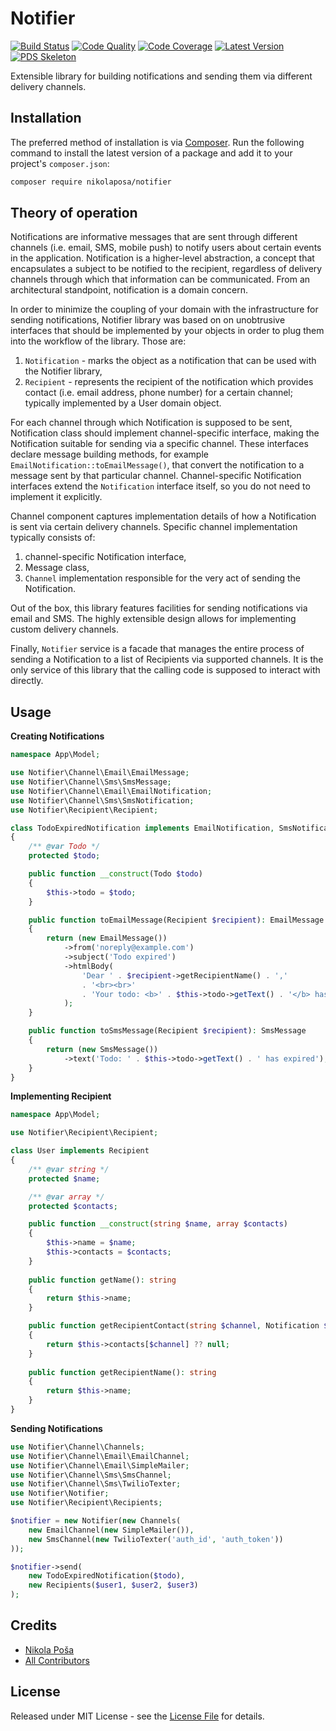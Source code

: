 # Notifier

[![Build Status][ico-build]][link-build]
[![Code Quality][ico-code-quality]][link-code-quality]
[![Code Coverage][ico-code-coverage]][link-code-coverage]
[![Latest Version][ico-version]][link-packagist]
[![PDS Skeleton][ico-pds]][link-pds]

Extensible library for building notifications and sending them via different delivery channels.

## Installation

The preferred method of installation is via [Composer](http://getcomposer.org/). Run the following command to install 
the latest version of a package and add it to your project's `composer.json`:

```bash
composer require nikolaposa/notifier
```

## Theory of operation

Notifications are informative messages that are sent through different channels (i.e. email, SMS, mobile push) to notify 
users about certain events in the application. Notification is a higher-level abstraction, a concept that encapsulates a 
subject to be notified to the recipient, regardless of delivery channels through which that information can be 
communicated. From an architectural standpoint, notification is a domain concern.

In order to minimize the coupling of your domain with the infrastructure for sending notifications, Notifier library was 
based on on unobtrusive interfaces that should be implemented by your objects in order to plug them into the workflow of 
the library. Those are:

1. `Notification` - marks the object as a notification that can be used with the Notifier library,
2. `Recipient` - represents the recipient of the notification which provides contact (i.e. email address, phone number) 
for a certain channel; typically implemented by a User domain object.

For each channel through which Notification is supposed to be sent, Notification class should implement channel-specific 
interface, making the Notification suitable for sending via a specific channel. These interfaces declare message 
building methods, for example `EmailNotification::toEmailMessage()`, that convert the notification to a message sent by 
that particular channel. Channel-specific Notification interfaces extend the `Notification` interface itself, so you do 
not need to implement it explicitly.

Channel component captures implementation details of how a Notification is sent via certain delivery channels. Specific 
channel implementation typically consists of:

1. channel-specific Notification interface,
2. Message class,
3. `Channel` implementation responsible for the very act of sending the Notification.

Out of the box, this library features facilities for sending notifications via email and SMS. The highly extensible 
design allows for implementing custom delivery channels.

Finally, `Notifier` service is a facade that manages the entire process of sending a Notification to a list of 
Recipients via supported channels. It is the only service of this library that the calling code is supposed to interact 
with directly.

## Usage

**Creating Notifications**

```php
namespace App\Model;

use Notifier\Channel\Email\EmailMessage;
use Notifier\Channel\Sms\SmsMessage;
use Notifier\Channel\Email\EmailNotification;
use Notifier\Channel\Sms\SmsNotification;
use Notifier\Recipient\Recipient;

class TodoExpiredNotification implements EmailNotification, SmsNotification
{
    /** @var Todo */
    protected $todo;

    public function __construct(Todo $todo)
    {
        $this->todo = $todo;
    }

    public function toEmailMessage(Recipient $recipient): EmailMessage
    {
        return (new EmailMessage())
            ->from('noreply@example.com')
            ->subject('Todo expired')
            ->htmlBody(
                'Dear ' . $recipient->getRecipientName() . ','
                . '<br><br>'
                . 'Your todo: <b>' . $this->todo->getText() . '</b> has expired.'
            );
    }

    public function toSmsMessage(Recipient $recipient): SmsMessage
    {
        return (new SmsMessage())
            ->text('Todo: ' . $this->todo->getText() . ' has expired');
    }
}
```

**Implementing Recipient**

```php
namespace App\Model;

use Notifier\Recipient\Recipient;

class User implements Recipient
{
    /** @var string */
    protected $name;

    /** @var array */
    protected $contacts;

    public function __construct(string $name, array $contacts)
    {
        $this->name = $name;
        $this->contacts = $contacts;
    }
    
    public function getName(): string
    {
        return $this->name;
    }

    public function getRecipientContact(string $channel, Notification $notification): ?string
    {
        return $this->contacts[$channel] ?? null;
    }
    
    public function getRecipientName(): string
    {
        return $this->name;
    }
}
```

**Sending Notifications**

```php
use Notifier\Channel\Channels;
use Notifier\Channel\Email\EmailChannel;
use Notifier\Channel\Email\SimpleMailer;
use Notifier\Channel\Sms\SmsChannel;
use Notifier\Channel\Sms\TwilioTexter;
use Notifier\Notifier;
use Notifier\Recipient\Recipients;

$notifier = new Notifier(new Channels(
    new EmailChannel(new SimpleMailer()),
    new SmsChannel(new TwilioTexter('auth_id', 'auth_token'))
));

$notifier->send(
    new TodoExpiredNotification($todo), 
    new Recipients($user1, $user2, $user3)
);
```

## Credits

- [Nikola Poša][link-author]
- [All Contributors][link-contributors]

## License

Released under MIT License - see the [License File](LICENSE) for details.


[ico-version]: https://poser.pugx.org/nikolaposa/notifier/v/stable
[ico-build]: https://travis-ci.com/nikolaposa/notifier.svg?branch=master
[ico-code-coverage]: https://scrutinizer-ci.com/g/nikolaposa/notifier/badges/coverage.png?b=master
[ico-code-quality]: https://scrutinizer-ci.com/g/nikolaposa/notifier/badges/quality-score.png?b=master
[ico-pds]: https://img.shields.io/badge/pds-skeleton-blue.svg

[link-packagist]: https://packagist.org/packages/nikolaposa/notifier
[link-build]: https://travis-ci.com/nikolaposa/notifier
[link-code-coverage]: https://scrutinizer-ci.com/g/nikolaposa/notifier/code-structure
[link-code-quality]: https://scrutinizer-ci.com/g/nikolaposa/notifier
[link-pds]: https://github.com/php-pds/skeleton
[link-author]: https://github.com/nikolaposa
[link-contributors]: ../../contributors
